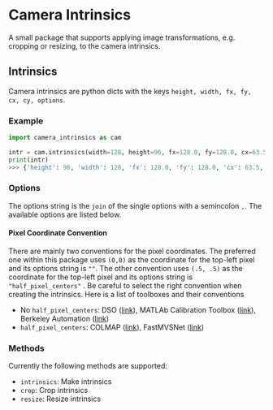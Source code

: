 # Camera Intrinsics
A small package that supports applying image transformations, e.g. cropping or resizing, to the camera intrinsics.


## Intrinsics
Camera intrinsics are python dicts with the keys `height, width, fx, fy, cx, cy, options`.

### Example
```python
import camera_intrinsics as cam

intr = cam.intrinsics(width=128, height=96, fx=128.0, fy=128.0, cx=63.5, cy=47.5)  # Make sure to be clear about half_pixel_centers! Read the doc below.
print(intr)
>>> {'height': 96, 'width': 128, 'fx': 128.0, 'fy': 128.0, 'cx': 63.5, 'cy': 47.5, 'options': ''}
```

### Options
The options string is the `join` of the single options with a semincolon `,`. The available options are listed below.

#### Pixel Coordinate Convention
There are mainly two conventions for the pixel coordinates. The preferred one within this package uses `(0,0)` as the coordinate for the top-left pixel and its options string is `""`. The other convention uses `(.5, .5)` as the coordinate for the top-left pixel and its options string is `"half_pixel_centers"` . Be careful to select the right convention when creating the intrinsics. Here is a list of toolboxes and their conventions
+ No `half_pixel_centers`:
DSO ([link](https://github.com/JakobEngel/dso#geometric-calibration-file)),
MATLAb Calibration Toolbox ([link](http://www.vision.caltech.edu/bouguetj/calib_doc/htmls/parameters.html)),
Berkeley Automation ([link](https://github.com/BerkeleyAutomation/perception/blob/c7f8429600775c450d5d2ea6a2a10f1d4c508184/perception/camera_intrinsics.py#L335))
+ `half_pixel_centers`:
COLMAP ([link](https://colmap.github.io/tutorial.html#feature-detection-and-extraction)),
FastMVSNet ([link](https://github.com/svip-lab/FastMVSNet/blob/ccb686dda2717613c67d8a289dfe7b2aeb60e2fd/fastmvsnet/functions/functions.py#L6))


### Methods
Currently the following methods are supported:
+ `intrinsics`: Make intrinsics
+ `crop`: Crop intrinsics
+ `resize`: Resize intrinsics